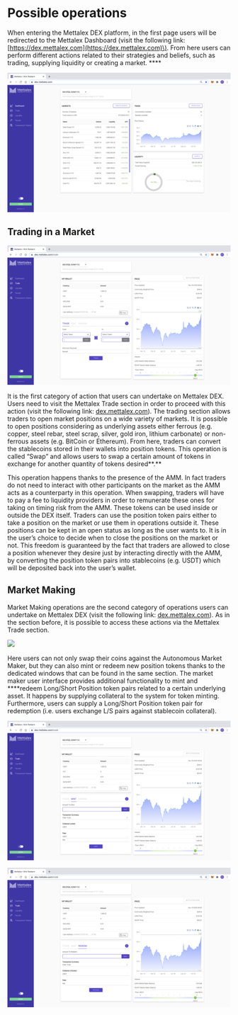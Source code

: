 # Possible operations

When entering the Mettalex DEX platform, in the first page users will be redirected to the Mettalex Dashboard \(visit the following link: [https://dex.mettalex.com](https://dex.mettalex.com)\). From here users can perform different actions related to their strategies and beliefs, such as trading, supplying liquidity or creating a market.    ****

![Mettalex DEX Dashboard](.gitbook/assets/image.png)

## **Trading in a Market**

![Mettalex DEX Trade section](.gitbook/assets/image%20%282%29.png)

It is the first category of action that users can undertake on Mettalex DEX. Users need to visit the Mettalex Trade section in order to proceed with this action \(visit the following link: [dex.mettalex.com](http://dex.mettalex.com)\). The trading section allows traders to open market positions on a wide variety of  markets. It is possible to open positions considering as underlying assets either ferrous \(e.g. copper, steel rebar, steel scrap, silver, gold iron, lithium carbonate\) or non-ferrous assets \(e.g. BitCoin or Ethereum\). From here, traders can convert the stablecoins stored in their wallets into position tokens. This operation is called “Swap” and allows users to swap a certain amount of tokens in exchange for another quantity of tokens desired**.**

This operation happens thanks to the presence of the AMM. In fact traders do not need to interact with other participants on the market as the AMM acts as a counterparty in this operation. When swapping, traders will have to pay a fee to liquidity providers in order to remunerate these ones for taking on timing risk from the AMM.  These tokens can be used inside or outside the DEX itself. Traders can use the position token pairs either to take a position on the market or use them in operations outside it. These positions can be kept in an open status as long as the user wants to. It is in the user’s choice to decide when to close the positions on the market or not. This freedom is guaranteed by the fact that traders are allowed to close a position whenever they desire just by interacting directly with the AMM, by converting the position token pairs into stablecoins \(e.g. USDT\) which will be deposited back into the user’s wallet.

## **Market Making**

Market Making operations are the second category of operations users can undertake on Mettalex DEX \(visit the following link: [dex.mettalex.com](http://dex.mettalex.com)\). As in the section before, it is possible to access these actions via the Mettalex Trade section.

![](https://lh6.googleusercontent.com/TWgBrUyime_xomTx4tFPc78j5QPlbS0mKJRfnVD3Y5MNvJkSHmQ5aqrOTUmqx9qAlrw6TGxwO2B8WSfzx-P-nndY172boMTu2k-XKDvt0-m1YOf8PMmuKy04Md9Y_YH8pWqsZe2p)

Here users can not only swap their coins against the Autonomous Market Maker, but they can also mint or redeem new position tokens thanks to the dedicated windows that can be found in the same section. The market maker user interface provides additional functionality to mint and ****redeem Long/Short Position token pairs related to a certain underlying asset. It happens by supplying collateral to the system for token minting. Furthermore, users can supply a Long/Short Position token pair for redemption \(i.e. users exchange L/S pairs against stablecoin collateral\).

![Mettalex DEX Mint setcion](.gitbook/assets/image%20%283%29.png)

![Mettalex DEX Redeem section](.gitbook/assets/image%20%284%29.png)



